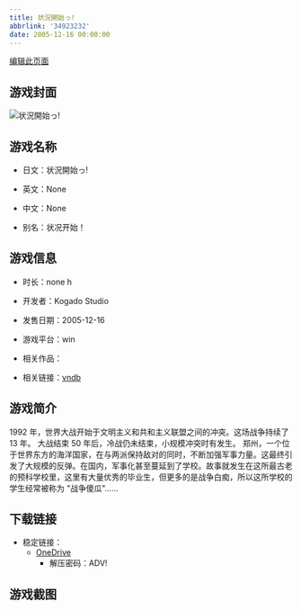```yaml
---
title: 状況開始っ!
abbrlink: '34923232'
date: 2005-12-16 00:00:00
---
```

[编辑此页面](https://github.com/ACG-3/ADV3-source/blob/main/source/_posts/games/%E7%8A%B6%E6%B3%81%E9%96%8B%E5%A7%8B%E3%81%A3%21.md)

## 游戏封面

![状況開始っ!](https://pan.timero.xyz/d/onedrive/img_lib_001/%E7%8A%B6%E6%B3%81%E9%96%8B%E5%A7%8B%E3%81%A3%21_cover.avif)


## 游戏名称

- 日文：状況開始っ!
- 英文：None
- 中文：None

- 别名：状况开始！


## 游戏信息

- 时长：none h
- 开发者：Kogado Studio
- 发售日期：2005-12-16
- 游戏平台：win
- 相关作品：

- 相关链接：[vndb](https://vndb.org/v3422)


## 游戏简介

1992 年，世界大战开始于文明主义和共和主义联盟之间的冲突。这场战争持续了 13 年。
大战结束 50 年后，冷战仍未结束，小规模冲突时有发生。
郑州，一个位于世界东方的海洋国家，在与两派保持敌对的同时，不断加强军事力量。这最终引发了大规模的反弹。在国内，军事化甚至蔓延到了学校。故事就发生在这所最古老的预科学校里，这里有大量优秀的毕业生，但更多的是战争白痴，所以这所学校的学生经常被称为 "战争傻瓜"......




## 下载链接

- 稳定链接：
    - [OneDrive](https://pan.timero.xyz/onedrive/adv_lib_001/%E7%8A%B6%E6%B3%81%E9%96%8B%E5%A7%8B%E3%81%A3%21)
        - 解压密码：ADV!



## 游戏截图


